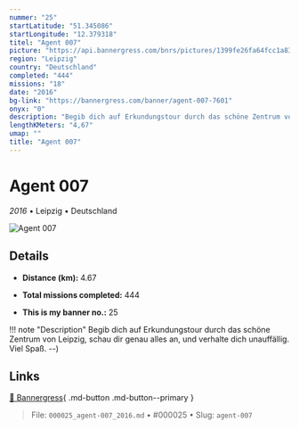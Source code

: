 ```yaml
---
nummer: "25"
startLatitude: "51.345086"
startLongitude: "12.379318"
titel: "Agent 007"
picture: "https://api.bannergress.com/bnrs/pictures/1399fe26fa64fcc1a83745f2ba21b35e"
region: "Leipzig"
country: "Deutschland"
completed: "444"
missions: "18"
date: "2016"
bg-link: "https://bannergress.com/banner/agent-007-7601"
onyx: "0"
description: "Begib dich auf Erkundungstour durch das schöne Zentrum von Leipzig, schau dir genau alles an, und verhalte dich unauffällig. Viel Spaß. --)"
lengthKMeters: "4,67"
umap: ""
title: "Agent 007"
---
```

# Agent 007

*2016* • Leipzig • Deutschland

![Agent 007](https://api.bannergress.com/bnrs/pictures/1399fe26fa64fcc1a83745f2ba21b35e)

## Details
- **Distance (km):** 4.67

- **Total missions completed:** 444
- **This is my banner no.:** 25


!!! note "Description"
    Begib dich auf Erkundungstour durch das schöne Zentrum von Leipzig, schau dir genau alles an, und verhalte dich unauffällig. Viel Spaß. --)



## Links
[🔗 Bannergress](https://bannergress.com/banner/agent-007-7601){ .md-button .md-button--primary }



> File: `000025_agent-007_2016.md` • #000025 • Slug: `agent-007`
